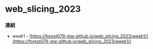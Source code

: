 # web_slicing_2023

### 連結
- week1 - [https://forest079-star.github.io/web_slicing_2023/week1/](https://forest079-star.github.io/web_slicing_2023/week1/)
